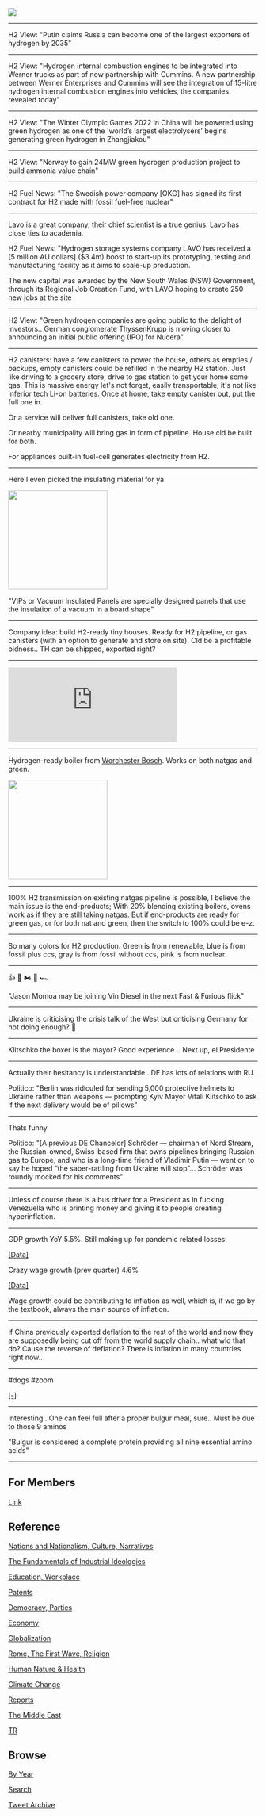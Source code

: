 <img src="https://drive.google.com/uc?export=view&id=1B2wf9R7AMH1d7Vw6e2mucLbIQ5NSjir7"/>

---

H2 View: "Putin claims Russia can become one of the largest exporters
of hydrogen by 2035"

---

H2 View: "Hydrogen internal combustion engines to be integrated into
Werner trucks as part of new partnership with Cummins. A new
partnership between Werner Enterprises and Cummins will see the
integration of 15-litre hydrogen internal combustion engines into
vehicles, the companies revealed today"

---

H2 View: "The Winter Olympic Games 2022 in China will be powered using
green hydrogen as one of the 'world’s largest electrolysers' begins
generating green hydrogen in Zhangjiakou"

---

H2 View: "Norway to gain 24MW green hydrogen production project to
build ammonia value chain"

---

H2 Fuel News: "The Swedish power company [OKG] has signed its first
contract for H2 made with fossil fuel-free nuclear"

---

Lavo is a great company, their chief scientist is a true genius. Lavo
has close ties to academia.

H2 Fuel News: "Hydrogen storage systems company LAVO has received a [5
million AU dollars] ($3.4m) boost to start-up its prototyping, testing
and manufacturing facility as it aims to scale-up production.

The new capital was awarded by the New South Wales (NSW) Government,
through its Regional Job Creation Fund, with LAVO hoping to create 250
new jobs at the site

---

H2 View: "Green hydrogen companies are going public to the delight of
investors.. German conglomerate ThyssenKrupp is moving closer to
announcing an initial public offering (IPO) for Nucera"

---

H2 canisters: have a few canisters to power the house, others as
empties / backups, empty canisters could be refilled in the nearby H2
station. Just like driving to a grocery store, drive to gas station to
get your home some gas. This is massive energy let's not forget,
easily transportable, it's not like inferior tech Li-on
batteries. Once at home, take empty canister out, put the full one in.

Or a service will deliver full canisters, take old one.

Or nearby municipality will bring gas in form of pipeline. House cld
be built for both.

For appliances built-in fuel-cell generates electricity from H2.

---

Here I even picked the insulating material for ya

<img width="200" src="https://pbs.twimg.com/media/FKLLpbWXIAQh8Xi?format=png&name=small"/>

"VIPs or Vacuum Insulated Panels are specially designed panels that use
the insulation of a vacuum in a board shape"

---

Company idea: build H2-ready tiny houses. Ready for H2 pipeline, or
gas canisters (with an option to generate and store on site). Cld be a
profitable bidness.. TH can be shipped, exported right?

---


<iframe width="340" src="https://www.youtube.com/embed/-6gbXBLAdLM" title="YouTube video player" frameborder="0" allow="accelerometer; autoplay; clipboard-write; encrypted-media; gyroscope; picture-in-picture" allowfullscreen></iframe>

---

Hydrogen-ready boiler from [Worchester Bosch](https://www.worcester-bosch.co.uk/hydrogen).
Works on both natgas and green.

<img width="200" src="https://pbs.twimg.com/media/FKLTkmOWUAEbCfR?format=jpg&name=small"/>

---

100% H2 transmission on existing natgas pipeline is possible, I
believe the main issue is the end-products; With 20% blending existing
boilers, ovens work as if they are still taking natgas. But if
end-products are ready for green gas, or for both nat and green, then
the switch to 100% could be e-z.

---

So many colors for H2 production. Green is from renewable, blue is
from fossil plus ccs, gray is from fossil without ccs, pink is from
nuclear. 

---

👍 🚗 🏍️ 🚙 🏎

"Jason Momoa may be joining Vin Diesel in the next Fast & Furious flick"

---

Ukraine is criticising the crisis talk of the West but criticising
Germany for not doing enough? 🤔

---

Klitschko the boxer is the mayor? Good experience... Next up, el
Presidente

---

Actually their hesitancy is understandable.. DE has lots of relations with RU.

Politico: "Berlin was ridiculed for sending 5,000 protective
helmets to Ukraine rather than weapons — prompting Kyiv Mayor Vitali
Klitschko to ask if the next delivery would be of pillows"

---

Thats funny

Politico: "[A previous DE Chancelor] Schröder — chairman of Nord
Stream, the Russian-owned, Swiss-based firm that owns pipelines
bringing Russian gas to Europe, and who is a long-time friend of
Vladimir Putin — went on to say he hoped “the saber-rattling from
Ukraine will stop"... Schröder was roundly mocked for his comments"

---

Unless of course there is a bus driver for a President as in fucking
Venezuella who is printing money and giving it to people creating
hyperinflation.

---

GDP growth YoY 5.5%. Still making up for pandemic related losses.

[[Data]](2019/05/stats.md#cycle)

Crazy wage growth (prev quarter) 4.6%

[[Data]](2019/05/stats.md#wages)

Wage growth could be contributing to inflation as well, which is, if
we go by the textbook, always the main source of inflation.

---

If China previously exported deflation to the rest of the world and
now they are supposedly being cut off from the world supply
chain.. what wld that do? Cause the reverse of deflation? There is
inflation in many countries right now..

---

\#dogs \#zoom

[[-]](https://twitter.com/docmilanfar/status/1486927687893487617)

---

Interesting.. One can feel full after a proper bulgur meal,
sure.. Must be due to those 9 aminos

"Bulgur is considered a complete protein providing all nine essential amino acids"

---

## For Members

[Link](https://thirdwave-members.herokuapp.com)

## Reference

[Nations and Nationalism, Culture, Narratives](/2013/02/nations-and-nationalism.md)

[The Fundamentals of Industrial Ideologies](/2011/04/fundamentals-of-industrial-ideologies.md)

[Education, Workplace](2017/09/education-workplace.md)

[Patents](/2018/09/patents.md)

[Democracy, Parties](/2016/11/democracy.md)

[Economy](/2018/05/economy.md)

[Globalization](/2018/09/globalization.md)

[Rome, The First Wave, Religion](/2017/12/rome.md)

[Human Nature & Health](/2020/07/human-nature.md)

[Climate Change](/2018/12/climate.md)

[Reports](/2019/05/reports.md)

[The Middle East](/2019/07/middleeast.md)

[TR](../tr)

## Browse

[By Year](years.md)

[Search](search.html)

[Tweet Archive](/tweets/README.md)


